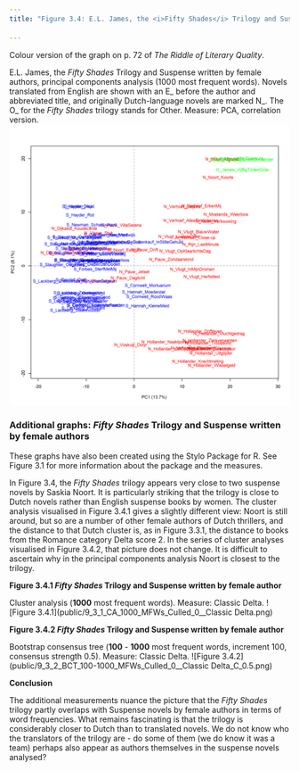 ```yaml
---
title: "Figure 3.4: E.L. James, the <i>Fifty Shades</i> Trilogy and Suspense written by female authors"

---
```


Colour version of the graph on p. 72 of *The Riddle of Literary Quality*.

E.L. James, the *Fifty Shades* Trilogy and Suspense written by female authors, principal components analysis (1000 most frequent words). 
Novels translated from English are shown with an E_ before the author and abbreviated title, and originally Dutch-language novels are marked N_. The O_ for the *Fifty Shades* trilogy stands for Other. Measure: PCA, correlation version.
![Figure 3.4](public/9_3_0_PCA_1000_MFWs_Culled_0__PCA__corr.png)

### **Additional graphs: <i>Fifty Shades</i> Trilogy and Suspense written by female authors**

These graphs have also been created using the Stylo Package for R. See Figure 3.1 for more information about the package and the measures.

In Figure 3.4, the *Fifty Shades* trilogy appears very close to two suspense novels by Saskia Noort. It is particularly striking that the trilogy is close to Dutch novels rather than English suspense books by women. The cluster analysis visualised in Figure 3.4.1 gives a slightly different view: Noort is still around, but so are a number of other female authors of Dutch thrillers, and the distance to that Dutch cluster is, as in Figure 3.3.1, the distance to books from the Romance category Delta score 2. In the series of cluster analyses visualised in Figure 3.4.2, that picture does not change. It is difficult to ascertain why in the principal components analysis Noort is closest to the trilogy.


**Figure 3.4.1 <i>Fifty Shades</i> Trilogy and Suspense written by female author**

Cluster analysis (**1000** most frequent words). Measure: Classic Delta.
![Figure 3.4.1](public/9_3_1_CA_1000_MFWs_Culled_0__Classic Delta.png)

**Figure 3.4.2 <i>Fifty Shades</i> Trilogy and Suspense written by female author**

Bootstrap consensus tree (**100** - **1000** most frequent words, increment 100, consensus strength 0.5). Measure: Classic Delta.
![Figure 3.4.2](public/9_3_2_BCT_100-1000_MFWs_Culled_0__Classic Delta_C_0.5.png)

**Conclusion**

The additional measurements nuance the picture that the *Fifty Shades* trilogy partly overlaps with Suspense novels by female authors in terms of word frequencies. What remains fascinating is that the trilogy is considerably closer to Dutch than to translated novels. We do not know who the translators of the trilogy are - do some of them (we do know it was a team) perhaps also appear as authors themselves in the suspense novels analysed?

